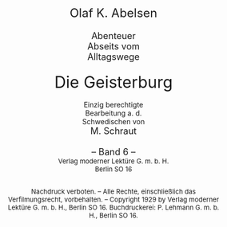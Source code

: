 <div style="font-size: x-large; text-align: center;">Olaf K. Abelsen</div>

<div style="font-size: large; text-align: center; white-space: pre;">
Abenteuer
Abseits vom
Alltagswege

</div>

<div style="font-size: xx-large; text-align: center;">Die Geisterburg</div>

<div style="text-align: center; white-space: pre;">
Einzig berechtigte
Bearbeitung a. d.
Schwedischen von
</div>

<div style="font-size: large; text-align: center;">M. Schraut</div>

<div style="font-size: large; text-align: center; white-space: pre-wrap;">
– Band 6 –
</div>

<div style="font-size: small; text-align: center; white-space: pre-wrap;">Verlag moderner Lektüre G. m. b. H.
Berlin SO 16
 

Nachdruck verboten. – Alle Rechte, einschließlich das Verfilmungsrecht, vorbehalten. – Copyright 1929 by Verlag moderner Lektüre G. m. b. H., Berlin SO 16.
Buchdruckerei: P. Lehmann G. m. b. H., Berlin SO 16.</div>

